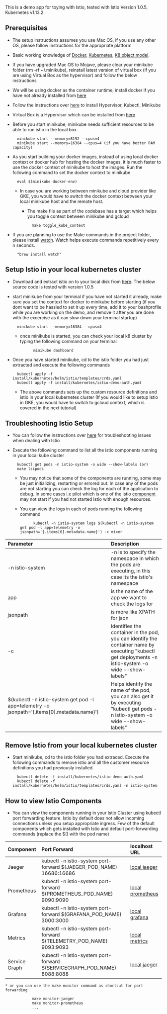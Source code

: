 This is a demo app for toying with Istio, tested with Istio Version 1.0.5, Kubernetes v1.13.2

## Prerequisites
* The setup instructions assumes you use Mac OS, if you use any other OS, please follow instructions for the appropriate platform
* Basic working knowledge of [Docker](https://docs.docker.com/engine/docker-overview/), [Kubernetes](https://kubernetes.io/docs/concepts/overview/what-is-kubernetes/), [K8 object model](https://kubernetes.io/docs/concepts/overview/working-with-objects/kubernetes-objects/).
* If you have upgraded Mac OS to Mojave, please clear your minikube folder (rm -rf ~/.minikube), reinstall latest version of virtual box (if you are using Virtual Box as the hypervisor) and follow the below instructions
* We will be using docker as the container runtime, install docker if you have not already installed from [here](https://runnable.com/docker/install-docker-on-macos)
* Follow the instructions over [here](https://kubernetes.io/docs/tasks/tools/install-minikube/) to install Hypervisor, Kubectl, Minikube
* Virtual Box is a Hypervisor which can be installed from [here](https://www.virtualbox.org/wiki/Downloads)
* Before you start minikube, minikube needs sufficient resources to be able to run istio in the local box.

        minikube start --memory=8192 --cpus=4
        minikube start --memory=16384 --cpus=4 (if you have better RAM capacity)

* As you start building your docker images, instead of using local docker context or docker hub for hosting the docker images, it is much faster to use the docker context of minikube to host the images. Run the following command to set the docker context to minikube

        eval $(minikube docker-env)

	* In case you are working between minikube and cloud provider like GKE, you would have to switch the docker context between your local minikube host and the remote host.
		* The make file as part of the codebase has a target which helps you toggle context between minikube and gcloud
                
                make toggle_kube_context

* If you are planning to use the Make commands in the project folder, please install [watch](http://osxdaily.com/2010/08/22/install-watch-command-on-os-x/). Watch helps execute commands repetitively every n seconds.
		
        "brew install watch"

## Setup Istio in your local kubernetes cluster
* Download and extract istio on to your local disk from [here](https://istio.io/about/notes/1.0.5/). The below source code is tested with version 1.0.5
* start minikube from your terminal if you have not started it already, make sure you set the context for docker to minikube before starting (if you dont want to be hassled to set it up every time, add it to your bashprofile while you are working on the demo, and remove it after you are done with the excercise as it can slow down your terminal startup)
		
        minikube start --memory=16384 --cpus=4

	* once minikube is started, you can check your local k8 cluster by typing the following command on your terminal

                minikube dashboard

* Once you have started minikube, cd to the istio folder you had just extracted and execute the following commands
		
        kubectl apply -f install/kubernetes/helm/istio/templates/crds.yaml
        kubectl apply -f install/kubernetes/istio-demo-auth.yaml

	* The above commands sets up the custom resource definitions and istio in your local kubernetes cluster (If you would like to setup Istio in GKE, you would have to switch to gcloud context, which is covered in the next tutorial)

## Troubleshooting Istio Setup
* You can follow the instructions over [here](https://istio.io/help/ops/) for troubleshooting issues when dealing with Istio
* Execute the following command to list all the istio components running in your local kube cluster
		
        kubectl get pods -n istio-system -o wide --show-labels (or)
        make lsipods

	* You may notice that some of the components are running, some may be just initializing, restarting or errored out. In case any of the pods are not starting you can check the log for each of the application to debug. In some cases i.e pilot which is one of the istio [component](https://istio.io/docs/concepts/what-is-istio/) may not start if you had not started Istio with enough resources.
	* You can view the logs in each of pods running the following command

                kubectl -n istio-system logs $(kubectl -n istio-system get pod -l app=telemetry -o jsonpath='{.items[0].metadata.name}') -c mixer

| Parameter | Description |
| :------------- | :------------- |
| -n istio-system      | -n is to specify the namespace in which the pods are executing, in this case its the istio's namespace |
| app      | is the name of the app we want to check the logs for      |
| jsonpath | is more like XPATH for json      |
| -c | Identifies the container in the pod, you can identify the container name by executing "kubectl get deployments -n istio-system -o wide --show-labels" |
| $(kubectl -n istio-system get pod -l app=telemetry -o jsonpath='{.items[0].metadata.name}') | Helps identify the name of the pod, you can also get it by executing "kubectl get pods -n istio-system -o wide --show-labels" |

## Remove Istio from your local kubernetes cluster
* Start minikube, cd to the istio folder you had extraced. Execute the following commands to remove istio and all the customer resource definitions you had previously installed.
		
        kubectl delete -f install/kubernetes/istio-demo-auth.yaml
        kubectl delete -f install/kubernetes/helm/istio/templates/crds.yaml -n istio-system

## How to view Istio Components
* You can view the components running in your Istio Cluster using kubectl port forwarding feature. Istio by default does not allow incoming connections unless you setup appropriate ingress. Few of the default components which gets installed with Istio and default port-forwarding commands (replace the $() with the pod name)

| Component | Port Forward | localhost URL |
| :------------- | :------------- | :------------- |
| Jaeger | kubectl -n istio-system port-forward $(JAEGER_POD_NAME) 16686:16686 | [local jaeger](http://localhost:16686) |
| Prometheus | kubectl -n istio-system port-forward $(PROMETHEUS_POD_NAME) 9090:9090 | [local prometheus](http://localhost:9090/graph?g0.range_input=1h&g0.expr=grpc_server_handled_total&g0.tab=1) |
| Grafana | kubectl -n istio-system port-forward $(GRAFANA_POD_NAME) 3000:3000 | [local grafana](http://localhost:9092/d/1/istio-mesh-dashboard?refresh=5s&orgId=1) |
| Metrics | kubectl -n istio-system port-forward $(TELEMETRY_POD_NAME) 9093:9093 | [local metrics](http://localhost:9093/metrics) |
| Service Graph | kubectl -n istio-system port-forward $(SERVICEGRAPH_POD_NAME) 8088:8088 | [local jaeger](http://localhost:8088/force/forcegraph.html) |

	* or you can use the make monitor command as shortcut for port forwarding
		
                make monitor-jaeger
                make monitor-prometheus
                ...








